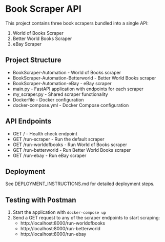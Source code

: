 # Book Scraper API

This project contains three book scrapers bundled into a single API:
1. World of Books Scraper
2. Better World Books Scraper
3. eBay Scraper

## Project Structure
- BookScraper-Automation - World of Books scraper
- BookScraper-Automation-Betterworld - Better World Books scraper
- BookScraper-Automation-eBay - eBay scraper
- main.py - FastAPI application with endpoints for each scraper
- my_scraper.py - Shared scraper functionality
- Dockerfile - Docker configuration
- docker-compose.yml - Docker Compose configuration

## API Endpoints
- GET / - Health check endpoint
- GET /run-scraper - Run the default scraper
- GET /run-worldofbooks - Run World of Books scraper
- GET /run-betterworld - Run Better World Books scraper
- GET /run-ebay - Run eBay scraper

## Deployment
See DEPLOYMENT_INSTRUCTIONS.md for detailed deployment steps.

## Testing with Postman
1. Start the application with `docker-compose up`
2. Send a GET request to any of the scraper endpoints to start scraping:
   - http://localhost:8000/run-worldofbooks
   - http://localhost:8000/run-betterworld
   - http://localhost:8000/run-ebay
